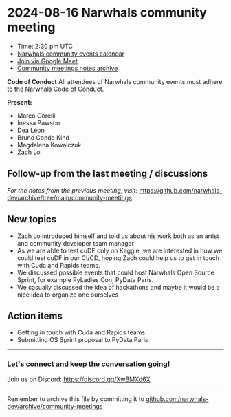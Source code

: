 # 2024-08-16 Narwhals community meeting


- Time: 2:30 pm UTC
- [Narwhals community events calendar](https://calendar.google.com/calendar/u/0/embed?src=27ff6dc5f598c1d94c1f6e627a1aaae680e2fac88f848bda1f2c7946ae74d5ab@group.calendar.google.com)
- [Join via Google Meet ](<https://meet.google.com/igm-dtqg-mrz)>)
- [Community meetings notes archive](https://github.com/narwhals-dev/archive/tree/main/community-meetings)


**Code of Conduct**
All attendees of Narwhals community events must adhere to the [Narwhals Code of Conduct](https://github.com/narwhals-dev/narwhals?tab=coc-ov-file#readme).


**Present:**
- Marco Gorelli
- Inessa Pawson
- Dea Léon
- Bruno Conde Kind
- Magdalena Kowalczuk
- Zach Lo




## Follow-up from the last meeting / discussions


_For the notes from the previous meeting, visit:_ https://github.com/narwhals-dev/archive/tree/main/community-meetings




## New topics




- Zach Lo introduced himself and told us about his work both as an artist and community developer team manager
- As we are able to test cuDF only on Kaggle, we are interested in how we could test cuDF in our CI/CD, hoping Zach could help us to get in touch with Cuda and Rapids teams.
- We discussed possible events that could host Narwhals Open Source Sprint, for example PyLadies Con, PyData Paris.
- We casually discussed the idea of hackathons and maybe it would be a nice idea to organize one ourselves








## Action items




- Getting in touch with Cuda and Rapids teams
- Submitting OS Sprint proposal to PyData Paris



---


### Let's connect and keep the conversation going!


Join us on Discord: https://discord.gg/XwBMXd6X




---
Remember to archive this file by committing it to [github.com/narwhals-dev/archive/community-meetings](https://github.com/narwhals-dev/archive/tree/main/community-meetings)